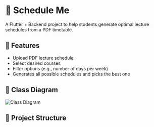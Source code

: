 # 📅 Schedule Me

A Flutter + Backend project to help students generate optimal lecture schedules from a PDF timetable.

## 🚀 Features
- Upload PDF lecture schedule
- Select desired courses
- Filter options (e.g., number of days per week)
- Generates all possible schedules and picks the best one

## 🧠 Class Diagram

![Class Diagram](assets/class_diagram.jpg)

## 📂 Project Structure


